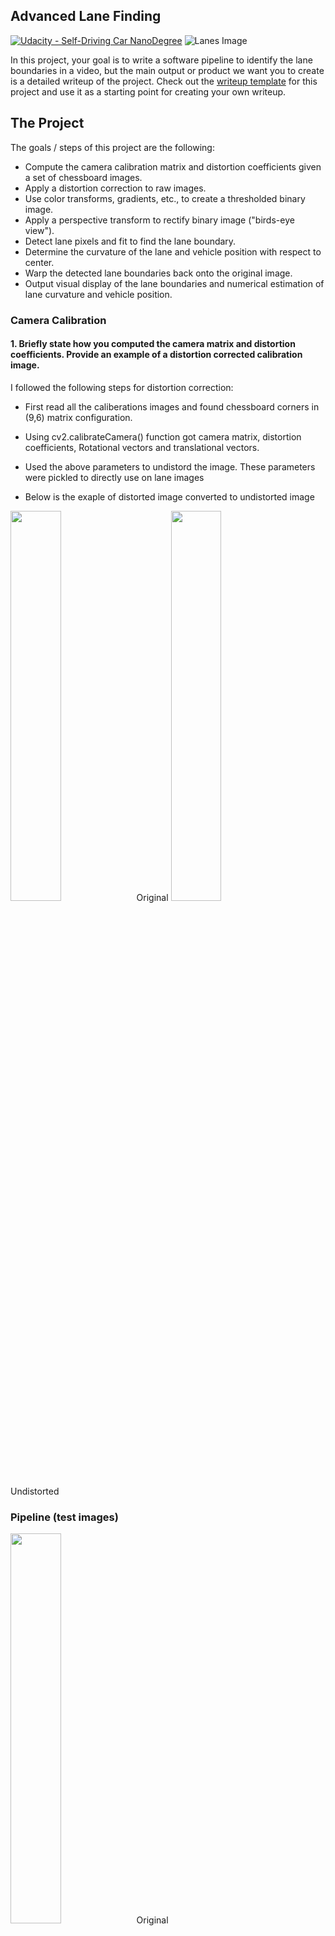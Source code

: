 ## Advanced Lane Finding
[![Udacity - Self-Driving Car NanoDegree](https://s3.amazonaws.com/udacity-sdc/github/shield-carnd.svg)](http://www.udacity.com/drive)
![Lanes Image](./examples/example_output.jpg)

In this project, your goal is to write a software pipeline to identify the lane boundaries in a video, but the main output or product we want you to create is a detailed writeup of the project.  Check out the [writeup template](https://github.com/udacity/CarND-Advanced-Lane-Lines/blob/master/writeup_template.md) for this project and use it as a starting point for creating your own writeup.  


The Project
---

The goals / steps of this project are the following:

* Compute the camera calibration matrix and distortion coefficients given a set of chessboard images.
* Apply a distortion correction to raw images.
* Use color transforms, gradients, etc., to create a thresholded binary image.
* Apply a perspective transform to rectify binary image ("birds-eye view").
* Detect lane pixels and fit to find the lane boundary.
* Determine the curvature of the lane and vehicle position with respect to center.
* Warp the detected lane boundaries back onto the original image.
* Output visual display of the lane boundaries and numerical estimation of lane curvature and vehicle position.

### Camera Calibration

#### 1. Briefly state how you computed the camera matrix and distortion coefficients. Provide an example of a distortion corrected calibration image.

I followed the following steps for distortion correction:
* First read all the caliberations images and found chessboard corners in (9,6) matrix configuration.
* Using cv2.calibrateCamera() function got camera matrix, distortion coefficients, Rotational vectors and translational vectors.
* Used the above parameters to undistord the image. These parameters were pickled to directly use on lane images

* Below is the exaple of distorted image converted to undistorted image

<p>
 <img src="./output_steps/original_chess_cal.png" width="40%" height="40%">Original
 <img src="./output_steps/distortion_corrected_cal.png" width="40%" height="40%">Undistorted
<br>
</p>

### Pipeline (test images)

<p>
 <img src="./output_steps/sample_lane.png" width="40%" height="40%">Original
<p>
  
#### 1. Provide an example of a distortion-corrected image.
Used the pickled mtx and dist parameters to undistort lane images.

<p>
 <img src="./output_steps/undistort_lane.png" width="40%" height="40%">undistort_lane
<p>
  
#### 2. Describe how (and identify where in your code) you used color transforms, gradients or other methods to create a thresholded binary image. Provide an example of a binary image result.

* I  applied hls transform in apply_hls() function using cv2.cvtColor(img, cv2.COLOR_RGB2HLS) function. Then I selected S- channel and applied a thresholf of (170, 255).
* I also applied gradient transform using sobel function in the x-axis. And applied a threshold of (15, 100).
* Then  combined the above 2 color and gradient transforms to  onbtain the transformed image with lane lines.

<p>
 <img src="./output_steps/color_grad_th_lane.png" width="40%" height="40%">color_grad_lane
<p>
  
#### 3. Describe how (and identify where in your code) you performed a perspective transform and provide an example of a transformed image.

Performed the perspective transform in perspective_transform() function using cv2.getPerspectiveTransform(src, dst).
Here src and dst are the four points identified on binary src image to be transformed to dst bird-eye view image.
This  helps in identifying curved lanes very eaisly.

<p>
 <img src="./output_steps/bird_view_lane.png" width="40%" height="40%">bird_view_lane
<p>

#### 4. Describe how (and identify where in your code) you identified lane-line pixels and fit their positions with a polynomial?

Lane lines are identified in findLines() function. 

* I use histogram to ascertain peaks along the x-axis of the perspective transformed images. First image is divided into equal halves and the histogram peaks are identified as left and right lane lines starting points.
* Then i used sliding windows to slide up the lane lines and identify points for lane lines. 
* A value of minimum pixels (set as 50) determines the sliding of window. When minimum number of lane pixels are identified in new window, the left and right lane values are appended.
* Thus we obtain list of points for left and right lanes. 
* These are fit to a second order polynomial using np.polyfit function and can be plotted on the binary as shown below.

<p>
 <img src="./output_steps/fit_lines.png" width="40%" height="40%">fit_lines
<p>
  
#### 4. Describe how (and identify where in your code) you calculated the radius of curvature of the lane and the position of the vehicle with respect to center.

To fit the image to real world distances, I took 30/720 meters per pixel in x- direction and 3.7/700 meters per pixel in y- direction.

* Using the above convertion factor, I fit the lane lines in real world.
* Using the polynomial coefficients, radius of curvature is calculated using formulae in calculate_values() method. Similarly position of vehicle is also identified.

#### 5. Provide an example image of your result plotted back down onto the road such that the lane area is identified clearly.

The below final image shows the identified Lane Area.

<p>
 <img src="./output_steps/marked_lane.png" width="40%" height="40%">marked_lane
<p>
  
### Provide a link to your final video output. Your pipeline should perform reasonably well on the entire project video (wobbly lines are ok but no catastrophic failures that would cause the car to drive off the road!)

The video is stored in output_videos folder.

### Briefly discuss any problems / issues you faced in your implementation of this project. Where will your pipeline likely fail? What could you do to make it more robust?

* Problems faced - 
1. I faced some issues in sliding windows on how it actually works. And this took some time to understand.
2. Identifying proper thresholds for binary took some time as the lane lines were not getting properly detected. Solved the issue by visualizing the results and experimenting with different values.

* Pipeline challenges - 
1. Detected lane is slightly tapering at the top on turning right lane.
2. In extreme lighting condition, detected lanes have some degree of noise.

I think these can be minimised if I average the lane lines over historical n-frames.
